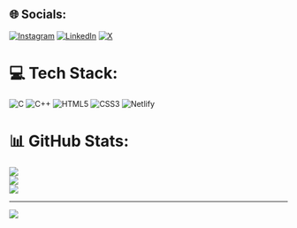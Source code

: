 
## 🌐 Socials:
[![Instagram](https://img.shields.io/badge/Instagram-%23E4405F.svg?logo=Instagram&logoColor=white)](https://instagram.com/shoban.07) [![LinkedIn](https://img.shields.io/badge/LinkedIn-%230077B5.svg?logo=linkedin&logoColor=white)](https://linkedin.com/in/shoban-s) [![X](https://img.shields.io/badge/X-black.svg?logo=X&logoColor=white)](https://x.com/@shoban_07) 

# 💻 Tech Stack:
![C](https://img.shields.io/badge/c-%2300599C.svg?style=for-the-badge&logo=c&logoColor=white) ![C++](https://img.shields.io/badge/c++-%2300599C.svg?style=for-the-badge&logo=c%2B%2B&logoColor=white) ![HTML5](https://img.shields.io/badge/html5-%23E34F26.svg?style=for-the-badge&logo=html5&logoColor=white) ![CSS3](https://img.shields.io/badge/css3-%231572B6.svg?style=for-the-badge&logo=css3&logoColor=white) ![Netlify](https://img.shields.io/badge/netlify-%23000000.svg?style=for-the-badge&logo=netlify&logoColor=#00C7B7)
# 📊 GitHub Stats:
![](https://github-readme-stats.vercel.app/api?username=shobanCodebase&theme=dark&hide_border=false&include_all_commits=false&count_private=false)<br/>
![](https://github-readme-streak-stats.herokuapp.com/?user=shobanCodebase&theme=dark&hide_border=false)<br/>
![](https://github-readme-stats.vercel.app/api/top-langs/?username=shobanCodebase&theme=dark&hide_border=false&include_all_commits=false&count_private=false&layout=compact)

---
[![](https://visitcount.itsvg.in/api?id=shobanCodebase&icon=0&color=0)](https://visitcount.itsvg.in)

<!-- Proudly created with GPRM ( https://gprm.itsvg.in ) -->
